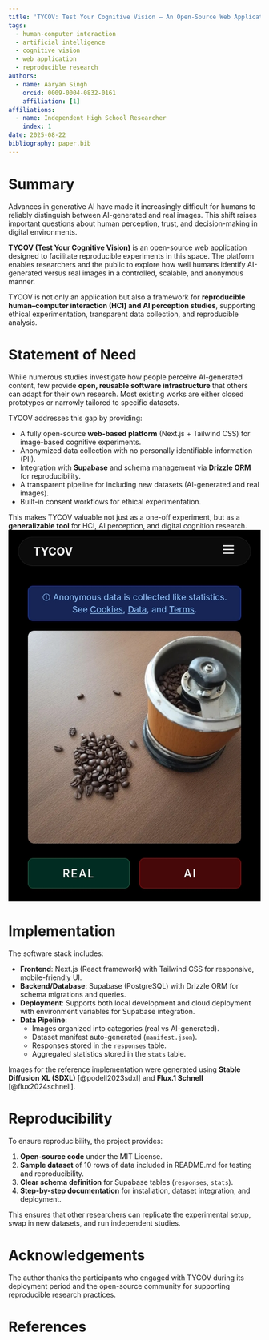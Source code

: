 ```yaml
---
title: 'TYCOV: Test Your Cognitive Vision — An Open-Source Web Application for Human Perception of AI-Generated Images'
tags:
  - human-computer interaction
  - artificial intelligence
  - cognitive vision
  - web application
  - reproducible research
authors:
  - name: Aaryan Singh
    orcid: 0009-0004-0832-0161
    affiliation: [1]
affiliations:
  - name: Independent High School Researcher
    index: 1
date: 2025-08-22
bibliography: paper.bib
---
```


# Summary

Advances in generative AI have made it increasingly difficult for humans to reliably distinguish between AI-generated and real images. This shift raises important questions about human perception, trust, and decision-making in digital environments.  

**TYCOV (Test Your Cognitive Vision)** is an open-source web application designed to facilitate reproducible experiments in this space. The platform enables researchers and the public to explore how well humans identify AI-generated versus real images in a controlled, scalable, and anonymous manner.

TYCOV is not only an application but also a framework for **reproducible human–computer interaction (HCI) and AI perception studies**, supporting ethical experimentation, transparent data collection, and reproducible analysis.

# Statement of Need

While numerous studies investigate how people perceive AI-generated content, few provide **open, reusable software infrastructure** that others can adapt for their own research. Most existing works are either closed prototypes or narrowly tailored to specific datasets.  

TYCOV addresses this gap by providing:

- A fully open-source **web-based platform** (Next.js + Tailwind CSS) for image-based cognitive experiments.
- Anonymized data collection with no personally identifiable information (PII).
- Integration with **Supabase** and schema management via **Drizzle ORM** for reproducibility.
- A transparent pipeline for including new datasets (AI-generated and real images).
- Built-in consent workflows for ethical experimentation.

This makes TYCOV valuable not just as a one-off experiment, but as a **generalizable tool** for HCI, AI perception, and digital cognition research.
![TYCOV experiment interface. Users are shown an image and asked to decide if it is "AI-generated" or "Real".](interface.jpg)

# Implementation

The software stack includes:

- **Frontend**: Next.js (React framework) with Tailwind CSS for responsive, mobile-friendly UI.  
- **Backend/Database**: Supabase (PostgreSQL) with Drizzle ORM for schema migrations and queries.  
- **Deployment**: Supports both local development and cloud deployment with environment variables for Supabase integration.  
- **Data Pipeline**:  
  - Images organized into categories (real vs AI-generated).  
  - Dataset manifest auto-generated (`manifest.json`).  
  - Responses stored in the `responses` table.  
  - Aggregated statistics stored in the `stats` table.  

Images for the reference implementation were generated using **Stable Diffusion XL (SDXL)** [@podell2023sdxl] and **Flux.1 Schnell** [@flux2024schnell].

# Reproducibility

To ensure reproducibility, the project provides:

1. **Open-source code** under the MIT License.  
2. **Sample dataset** of 10 rows of data included in README.md for testing and reproducibility.  
3. **Clear schema definition** for Supabase tables (`responses`, `stats`).  
4. **Step-by-step documentation** for installation, dataset integration, and deployment.  

This ensures that other researchers can replicate the experimental setup, swap in new datasets, and run independent studies.

# Acknowledgements

The author thanks the participants who engaged with TYCOV during its deployment period and the open-source community for supporting reproducible research practices.

# References
